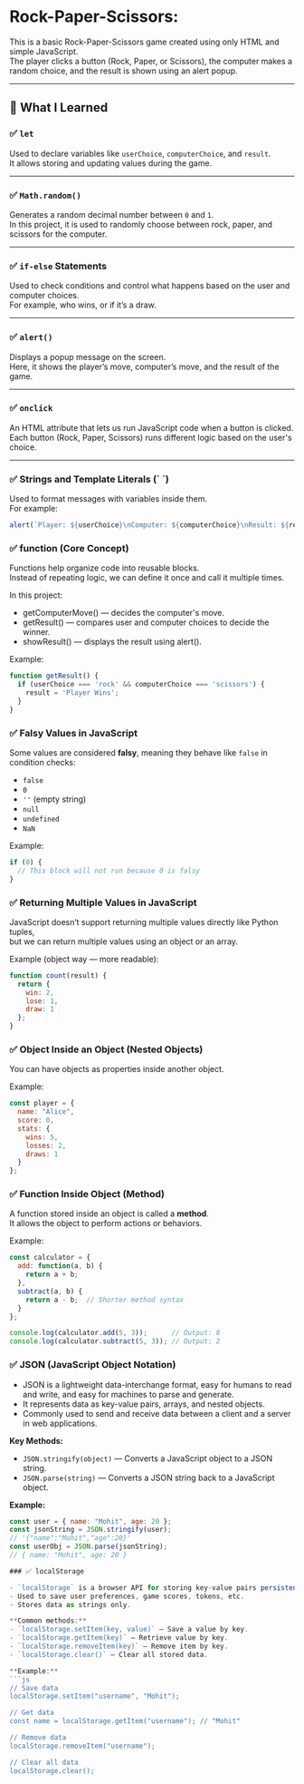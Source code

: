 # Rock-Paper-Scissors:

This is a basic Rock-Paper-Scissors game created using only HTML and  simple JavaScript.  
The player clicks a button (Rock, Paper, or Scissors), the computer makes a random choice, and the result is shown using an alert popup.

---

## 🧠 What I Learned

### ✅ `let`
Used to declare variables like `userChoice`, `computerChoice`, and `result`.  
It allows storing and updating values during the game.

---

### ✅ `Math.random()`
Generates a random decimal number between `0` and `1`.  
In this project, it is used to randomly choose between rock, paper, and scissors for the computer.

---

### ✅ `if-else` Statements
Used to check conditions and control what happens based on the user and computer choices.  
For example, who wins, or if it’s a draw.

---

### ✅ `alert()`
Displays a popup message on the screen.  
Here, it shows the player’s move, computer’s move, and the result of the game.

---

### ✅ `onclick`
An HTML attribute that lets us run JavaScript code when a button is clicked.  
Each button (Rock, Paper, Scissors) runs different logic based on the user's choice.

---

### ✅ Strings and Template Literals (\` \`)
Used to format messages with variables inside them.  
For example:
```js
alert(`Player: ${userChoice}\nComputer: ${computerChoice}\nResult: ${result}`);
```


### ✅ function (Core Concept)  
Functions help organize code into reusable blocks.  
Instead of repeating logic, we can define it once and call it multiple times.

In this project:  
- getComputerMove() — decides the computer's move.  
- getResult() — compares user and computer choices to decide the winner.  
- showResult() — displays the result using alert().

Example:  
```js
function getResult() {
  if (userChoice === 'rock' && computerChoice === 'scissors') {
    result = 'Player Wins';
  }
}
`````
### ✅ Falsy Values in JavaScript  
Some values are considered **falsy**, meaning they behave like `false` in condition checks:

- `false`  
- `0`  
- `''` (empty string)  
- `null`  
- `undefined`  
- `NaN`

Example:  
```js
if (0) {
  // This block will not run because 0 is falsy
}
```
### ✅ Returning Multiple Values in JavaScript
JavaScript doesn’t support returning multiple values directly like Python tuples,  
but we can return multiple values using an object or an array.

Example (object way — more readable):
```js
function count(result) {
  return {
    win: 2,
    lose: 1,
    draw: 1
  };
}
```
### ✅ Object Inside an Object (Nested Objects)

You can have objects as properties inside another object.

Example:
```js
const player = {
  name: "Alice",
  score: 0,
  stats: {
    wins: 5,
    losses: 2,
    draws: 1
  }
};
```
### ✅ Function Inside Object (Method)

A function stored inside an object is called a **method**.  
It allows the object to perform actions or behaviors.

Example:

```js
const calculator = {
  add: function(a, b) {
    return a + b;
  },
  subtract(a, b) {
    return a - b;  // Shorter method syntax
  }
};

console.log(calculator.add(5, 3));      // Output: 8
console.log(calculator.subtract(5, 3)); // Output: 2
```
### ✅ JSON (JavaScript Object Notation)

- JSON is a lightweight data-interchange format, easy for humans to read and write, and easy for machines to parse and generate.
- It represents data as key-value pairs, arrays, and nested objects.
- Commonly used to send and receive data between a client and a server in web applications.

**Key Methods:**
- `JSON.stringify(object)` — Converts a JavaScript object to a JSON string.
- `JSON.parse(string)` — Converts a JSON string back to a JavaScript object.

**Example:**
```js
const user = { name: "Mohit", age: 20 };
const jsonString = JSON.stringify(user);
// '{"name":"Mohit","age":20}'
const userObj = JSON.parse(jsonString);
// { name: "Mohit", age: 20 }

### ✅ localStorage

- `localStorage` is a browser API for storing key-value pairs persistently (data stays after page reloads or browser restarts).
- Used to save user preferences, game scores, tokens, etc.
- Stores data as strings only.

**Common methods:**
- `localStorage.setItem(key, value)` — Save a value by key.
- `localStorage.getItem(key)` — Retrieve value by key.
- `localStorage.removeItem(key)` — Remove item by key.
- `localStorage.clear()` — Clear all stored data.

**Example:**
```js
// Save data
localStorage.setItem("username", "Mohit");

// Get data
const name = localStorage.getItem("username"); // "Mohit"

// Remove data
localStorage.removeItem("username");

// Clear all data
localStorage.clear();
